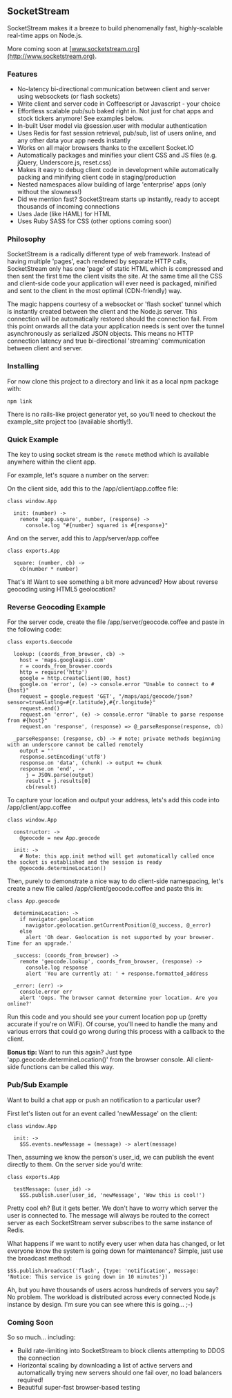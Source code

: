 ## SocketStream

SocketStream makes it a breeze to build phenomenally fast, highly-scalable real-time apps on Node.js.

More coming soon at [www.socketstream.org](http://www.socketstream.org).


### Features

* No-latency bi-directional communication between client and server using websockets (or flash sockets)
* Write client and server code in Coffeescript or Javascript - your choice
* Effortless scalable pub/sub baked right in. Not just for chat apps and stock tickers anymore! See examples below.
* In-built User model via @session.user with modular authentication
* Uses Redis for fast session retrieval, pub/sub, list of users online, and any other data your app needs instantly
* Works on all major browsers thanks to the excellent Socket.IO
* Automatically packages and minifies your client CSS and JS files (e.g. jQuery, Underscore.js, reset.css)
* Makes it easy to debug client code in development while automatically packing and minifying client code in staging/production
* Nested namespaces allow building of large 'enterprise' apps (only without the slowness!)
* Did we mention fast? SocketStream starts up instantly, ready to accept thousands of incoming connections
* Uses Jade (like HAML) for HTML
* Uses Ruby SASS for CSS (other options coming soon)


### Philosophy

SocketStream is a radically different type of web framework. Instead of having multiple 'pages', each rendered by separate HTTP calls, SocketStream only has one 'page' of static HTML which is compressed and then sent the first time the client visits the site. At the same time all the CSS and client-side code your application will ever need is packaged, minified and sent to the client in the most optimal (CDN-friendly) way.

The magic happens courtesy of a websocket or 'flash socket' tunnel which is instantly created between the client and the Node.js server. This connection will be automatically restored should the connection fail.
From this point onwards all the data your application needs is sent over the tunnel asynchronously as serialized JSON objects. This means no HTTP connection latency and true bi-directional 'streaming' communication between client and server.


### Installing

For now clone this project to a directory and link it as a local npm package with:

`npm link`

There is no rails-like project generator yet, so you'll need to checkout the example_site project too (available shortly!).


### Quick Example

The key to using socket stream is the `remote` method which is available anywhere within the client app.

For example, let's square a number on the server:

On the client side, add this to the /app/client/app.coffee file:

    class window.App

      init: (number) ->
        remote 'app.square', number, (response) ->
          console.log "#{number} squared is #{response}"


And on the server, add this to /app/server/app.coffee

    class exports.App

      square: (number, cb) ->
        cb(number * number)


That's it! Want to see something a bit more advanced? How about reverse geocoding using HTML5 geolocation?


### Reverse Geocoding Example

For the server code, create the file /app/server/geocode.coffee and paste in the following code:

    class exports.Geocode

      lookup: (coords_from_browser, cb) ->
        host = 'maps.googleapis.com'
        r = coords_from_browser.coords
        http = require('http')
        google = http.createClient(80, host)
        google.on 'error', (e) -> console.error "Unable to connect to #{host}"
        request = google.request 'GET', "/maps/api/geocode/json?sensor=true&latlng=#{r.latitude},#{r.longitude}"
        request.end()
        request.on 'error', (e) -> console.error "Unable to parse response from #{host}"
        request.on 'response', (response) => @_parseResponse(response, cb)

      _parseResponse: (response, cb) -> # note: private methods beginning with an underscore cannot be called remotely
        output = ''
        response.setEncoding('utf8')
        response.on 'data', (chunk) -> output += chunk
        response.on 'end', ->
          j = JSON.parse(output)
          result = j.results[0]
          cb(result)


To capture your location and output your address, lets's add this code into  /app/client/app.coffee

    class window.App
    
      constructor: ->
        @geocode = new App.geocode

      init: ->
        # Note: this app.init method will get automatically called once the socket is established and the session is ready
        @geocode.determineLocation()


Then, purely to demonstrate a nice way to do client-side namespacing, let's create a new file called /app/client/geocode.coffee and paste this in:

    class App.geocode

      determineLocation: ->
        if navigator.geolocation
          navigator.geolocation.getCurrentPosition(@_success, @_error)
        else
          alert 'Oh dear. Geolocation is not supported by your browser. Time for an upgrade.'

      _success: (coords_from_browser) ->
        remote 'geocode.lookup', coords_from_browser, (response) ->
          console.log response
          alert 'You are currently at: ' + response.formatted_address

      _error: (err) ->
        console.error err
        alert 'Oops. The browser cannot determine your location. Are you online?'
        
Run this code and you should see your current location pop up (pretty accurate if you're on WiFi).
Of course, you'll need to handle the many and various errors that could go wrong during this process with a callback to the client.

**Bonus tip:** Want to run this again? Just type 'app.geocode.determineLocation()' from the browser console. All client-side functions can be called this way.


### Pub/Sub Example

Want to build a chat app or push an notification to a particular user?
    
First let's listen out for an event called 'newMessage' on the client:

    class window.App

      init: ->
        $SS.events.newMessage = (message) -> alert(message)
          
Then, assuming we know the person's user_id, we can publish the event directly to them. On the server side you'd write:

    class exports.App

      testMessage: (user_id) ->
        $SS.publish.user(user_id, 'newMessage', 'Wow this is cool!')

Pretty cool eh? But it gets better. We don't have to worry which server the user is connected to. The message will always be routed to the correct server as each SocketStream server subscribes to the same instance of Redis.

What happens if we want to notify every user when data has changed, or let everyone know the system is going down for maintenance? Simple, just use the broadcast method:

    $SS.publish.broadcast('flash', {type: 'notification', message: 'Notice: This service is going down in 10 minutes'})
    
Ah, but you have thousands of users across hundreds of servers you say? No problem. The workload is distributed across every connected Node.js instance by design. I'm sure you can see where this is going... ;-)


### Coming Soon

So so much... including:

* Build rate-limiting into SocketStream to block clients attempting to DDOS the connection
* Horizontal scaling by downloading a list of active servers and automatically trying new servers should one fail over, no load balancers required!
* Beautiful super-fast browser-based testing
